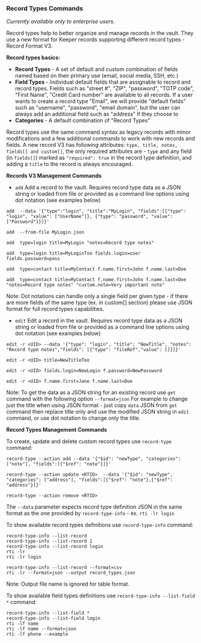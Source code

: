 ### Record Types Commands
_Currently available only to enterprise users._

Record types help to better organize and manage records in the vault. They use a new format for Keeper records supporting different record types - Record Format V3.

__Record types basics:__
 - **Record Types** - A set of default and custom combination of fields named based on their primary use (email, social media, SSH, etc.)
 - **Field Types** - Individual default fields that are assignable to record and record types. Fields such as "street #", "ZIP", "password", "TOTP code", "First Name", "Credit Card number" are available to all records. If a user wants to create a record type "Email", we will provide "default fields" such as "username", "password", "email domain", but the user can always add an additional field such as "address" if they choose to
  - **Categories** - A default combination of "Record Types"

Record types use the same command syntax as legacy records with minor modifications and a few additional commands to work with new records and fields. A new record V3 has following attributes: `type, title, notes, fields[] and custom[]`, the only required attributes are - `type` and any field (in `fields[]`) marked as `"required": true` in the record type definition, and adding a `title` to the record is always encouraged.

**Records V3 Management Commands**

* ```add``` Add a record to the vault. Requires record type data as a JSON string or loaded from file or provided as a command line options using dot notation (see examples below)

```add  --data '{"type":"login", "title":"MyLogin", "fields":[{"type": "login", "value": ["UserName"]}, {"type": "password", "value": ["Password"]}]}'```

```add  --from-file MyLogin.json```

```add  type=login title=MyLogin "notes=Record type notes"```

```add  type=login title=MyLoginToo fields.login=user fields.password=pass```

```add  type=contact title=MyContact f.name.first=John f.name.last=Doe```

```add  type=contact title=MyContact f.name.first=John f.name.last=Doe "notes=Record type notes" "custom.note=Very important note"```

Note: Dot notations can handle only a single field per given type - if there are more fields of the same type (ex. in custom[] section) please use JSON format for full record types capabilities.

* ```edit``` Edit a record in the vault. Requires record type data as a JSON string or loaded from file or provided as a command line options using dot notation (see examples below)

```edit -r <UID> --data '{"type": "login", "title": "NewTitle", "notes": "Record type notes","fields": [{"type": "fileRef","value": []}]}'```

```edit -r <UID> title=NewTitleToo```

```edit -r <UID> fields.login=NewLogin f.password=NewPassword```

```edit -r <UID> f.name.first=Jane f.name.last=Doe```

Note: To get the data as a JSON string for an existing record use ```get``` command with the following option ```--format=json``` For example to change just the title when using JSON format - just copy `data` JSON from ``get`` command then replace title only and use the modified JSON string in ```edit``` command, or use dot notation to change only the title.

**Record Types Management Commands**

To create, update and delete custom record types use `record-type` command:

```record-type --action add --data '{"$id": "newType", "categories": ["note"], "fields":[{"$ref": "note"}]}'```

```record-type --action update <RTID>  --data '{"$id": "newType", "categories": ["address"], "fields":[{"$ref": "note"},{"$ref": "address"}]}'```

```record-type --action remove <RTID>```

The `--data` parameter expects record type definition JSON in the same format as the one provided by `record-type-info` - ex. `rti -lr login`

To show available record types definitions use `record-type-info` command:

```
record-type-info --list-record
record-type-info --list-record 1
record-type-info --list-record login
rti -lr
rti -lr login
```

```
record-type-info --list-record --format=csv
rti -lr --format=json --output record_types.json
```

Note: Output file name is ignored for table format.

To show available field types definitions use `record-type-info --list-field *` command:

```
record-type-info --list-field *
record-type-info --list-field login
rti -lf name
rti -lf name --format=json
rti -lf phone --example
```
